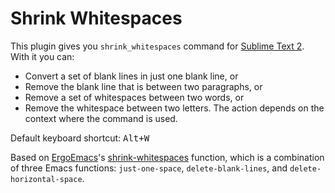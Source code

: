 # Shrink Whitespaces

This plugin gives you `shrink_whitespaces` command for [Sublime Text 2](http://www.sublimetext.com/). With it you can:
* Convert a set of blank lines in just one blank line, or
* Remove the blank line that is between two paragraphs, or
* Remove a set of whitespaces between two words, or
* Remove the whitespace between two letters.
The action depends on the context where the command is used.

Default keyboard shortcut: <kbd>Alt+W</kbd>

Based on [ErgoEmacs](http://www.ergoemacs.org/)'s [shrink-whitespaces](http://code.google.com/p/ergoemacs/issues/detail?id=13) function, which is a combination of three Emacs functions: `just-one-space`, `delete-blank-lines`, and `delete-horizontal-space`.
